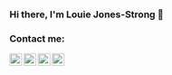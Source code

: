 ### Hi there, I'm Louie Jones-Strong 👋

### Contact me:
[<img align="left" alt="Louie Jones-Strong | Portfolio" width="22px"  src="favicon.ico" />][Portfolio]
[<img align="left" alt="Louie Jones-Strong | LinkedIn" width="22px" src="https://www.linkedin.com/favicon.ico" />][linkedin]
[<img align="left" alt="Louie Jones-Strong | itch.io" width="22px"  src="https://itch.io/favicon.ico" />][itch.io]
[<img align="left" alt="Louie Jones-Strong | Instagram" width="22px"  src="https://www.instagram.com/favicon.ico" />][instagram]

[Portfolio]: https://louie-jones-strong.github.io/
[linkedin]: https://www.linkedin.com/in/louie-jones-strong
[itch.io]: https://louie-js.itch.io/
[instagram]: https://www.instagram.com/

